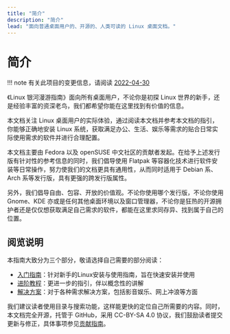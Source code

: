 ```yaml
---
title: "简介"
description: "简介"
lead: "面向普通桌面用户的、开源的、人类可读的 Linux 桌面文档。"
---
```


# 简介

!!! note
    有关此项目的变更信息，请阅读 [2022-04-30](about/2022-04-30.md)

《Linux 银河漫游指南》面向所有桌面用户，不论你是初探 Linux 世界的新手，还是经验丰富的资深老鸟，我们都希望你能在这里找到有价值的信息。

本文档关注 Linux 桌面用户的实际体验，通过阅读本文档并参考本文档的指引，你能够正确地安装 Linux 系统，获取满足办公、生活、娱乐等需求的贴合日常实际使用需求的软件并进行合理配置。

本文档主要由 Fedora 以及 openSUSE 中文社区的贡献者发起。在给予上述发行版有针对性的参考信息的同时，我们倡导使用 Flatpak 等容器化技术进行软件安装等日常操作，努力使我们的文档更具有通用性，从而同时适用于 Debian 系、Arch 系等发行版，具有更强的跨发行版属性。

另外，我们倡导自由、包容、开放的价值观。不论你使用哪个发行版，不论你使用 Gnome、KDE 亦或是任何其他桌面环境以及窗口管理器，不论你是狂热的开源拥护者还是仅仅想获取满足自己需求的软件，都能在这里求同存异、找到属于自己的位置。

## 阅览说明

本指南大致分为三个部分，敬请选择自己需要的部分阅读：

* [入门指南](entry/prologue/switch-to-linux.md)：针对新手的Linux安装与使用指南，旨在快速安装并使用
* [进阶教程](advanced/shell/index.md)：更进一步的指引，伴以概念性的讲解
* [解决方案](solution/software/browser.md)：对于各种需求解决方案，包括影音娱乐、网上冲浪等方面

我们建议读者使用目录与搜索功能，这样能更快的定位自己所需要的内容。同时，本文档完全开源，托管于 GitHub，采用 CC-BY-SA 4.0 协议，我们鼓励读者提交更新与修正，具体事项参见[贡献指南](about/contributing/index.md)。